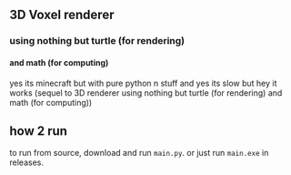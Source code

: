 ## 3D Voxel renderer
### using nothing but turtle (for rendering)
#### and math (for computing)

yes its minecraft but with pure python n stuff and yes its slow but hey it works (sequel to 3D renderer using nothing but turtle (for rendering) and math (for computing))


## how 2 run
to run from source, download and run `main.py`. or just run `main.exe` in releases.
